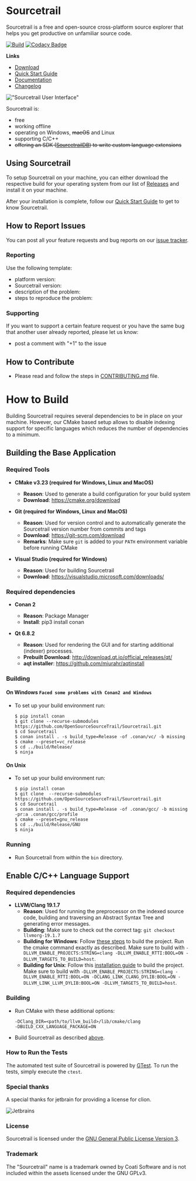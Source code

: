 # Sourcetrail

Sourcetrail is a free and open-source cross-platform source explorer that helps you get productive on unfamiliar source code.

[![Build](https://github.com/OpenSourceSourceTrail/Sourcetrail/actions/workflows/build.yml/badge.svg)](https://github.com/OpenSourceSourceTrail/Sourcetrail/actions/workflows/build.yml)
[![Codacy Badge](https://app.codacy.com/project/badge/Grade/01bfc8f1428b40f7bc674369cdba1b93)](https://app.codacy.com/gh/OpenSourceSourceTrail/Sourcetrail/dashboard?utm_source=gh&utm_medium=referral&utm_content=&utm_campaign=Badge_grade)

__Links__
* [Download](https://github.com/OpenSourceSourceTrail/Sourcetrail/releases)
* [Quick Start Guide](DOCUMENTATION.md#getting-started)
* [Documentation](DOCUMENTATION.md)
* [Changelog](CHANGELOG.md)

!["Sourcetrail User Interface"](docs/readme/user_interface.png "Sourcetrail User Interface")

Sourcetrail is:
* free
* working offline
* operating on Windows, ~~macOS~~ and Linux
* supporting C/C++
* ~~offering an SDK ([SourcetrailDB](https://github.com/CoatiSoftware/SourcetrailDB)) to write custom language extensions~~

## Using Sourcetrail

To setup Sourcetrail on your machine, you can either download the respective build for your operating system from our list of [Releases](https://github.com/OpenSourceSourceTrail/Sourcetrail/releases) and install it on your machine.

After your installation is complete, follow our [Quick Start Guide](DOCUMENTATION.md#getting-started) to get to know Sourcetrail.

## How to Report Issues

You can post all your feature requests and bug reports on our [issue tracker](https://github.com/OpenSourceSourceTrail/Sourcetrail/issues).

### Reporting

Use the following template:

* platform version:
* Sourcetrail version:
* description of the problem:
* steps to reproduce the problem:

### Supporting

If you want to support a certain feature request or you have the same bug that another user already reported, please let us know:
* post a comment with "+1" to the issue

## How to Contribute

* Please read and follow the steps in [CONTRIBUTING.md](CONTRIBUTING.md) file.

# How to Build

Building Sourcetrail requires several dependencies to be in place on your machine. However, our CMake based setup allows to disable indexing support for specific languages which reduces the number of dependencies to a minimum.

## Building the Base Application

### Required Tools

* __CMake v3.23 (required for Windows, Linux and MacOS)__
    * __Reason__: Used to generate a build configuration for your build system
    * __Download__: https://cmake.org/download

* __Git (required for Windows, Linux and MacOS)__
    * __Reason__: Used for version control and to automatically generate the Sourcetrail version number from commits and tags
    * __Download__: https://git-scm.com/download
    * __Remarks__: Make sure `git` is added to your `PATH` environment variable before running CMake

* __Visual Studio (required for Windows)__
    * __Reason__: Used for building Sourcetrail
    * __Download__: https://visualstudio.microsoft.com/downloads/

### Required dependencies

* __Conan 2__
    * __Reason__: Package Manager
    * __Install__: pip3 install conan

* __Qt 6.8.2__
    * __Reason__: Used for rendering the GUI and for starting additional (indexer) processes.
    * __Prebuilt Download__: http://download.qt.io/official_releases/qt/
    * __aqt installer__: https://github.com/miurahr/aqtinstall

### Building

#### On Windows `Faced some problems with Conan2 and Windows`
* To set up your build environment run:
    ```
    $ pip install conan
    $ git clone --recurse-submodules https://github.com/OpenSourceSourceTrail/Sourcetrail.git
    $ cd Sourcetrail
    $ conan install . -s build_type=Release -of .conan/vc/ -b missing
    $ cmake --preset=vc_release
    $ cd ../build/Release/
    $ ninja
    ```

#### On Unix

* To set up your build environment run:
    ```
    $ pip install conan
    $ git clone  --recurse-submodules https://github.com/OpenSourceSourceTrail/Sourcetrail.git
    $ cd Sourcetrail
    $ conan install . -s build_type=Release -of .conan/gcc/ -b missing -pr:a .conan/gcc/profile
    $ cmake --preset=gnu_release
    $ cd ../build/Release/GNU
    $ ninja
    ```

### Running

* Run Sourcetrail from within the `bin` directory.

## Enable C/C++ Language Support

### Required dependencies

* __LLVM/Clang 19.1.7__
    * __Reason__: Used for running the preprocessor on the indexed source code, building and traversing an Abstract Syntax Tree and generating error messages.
    * __Building__: Make sure to check out the correct tag: `git checkout llvmorg-19.1.7`
    * __Building for Windows__: Follow [these steps](https://clang.llvm.org/get_started.html) to build the project. Run the cmake command exactly as described. Make sure to build with `-DLLVM_ENABLE_PROJECTS:STRING=clang -DLLVM_ENABLE_RTTI:BOOL=ON -DLLVM_TARGETS_TO_BUILD=host`.
    * __Building for Unix__: Follow this [installation guide](http://clang.llvm.org/docs/LibASTMatchersTutorial.html) to build the project. Make sure to build with `-DLLVM_ENABLE_PROJECTS:STRING=clang -DLLVM_ENABLE_RTTI:BOOL=ON -DCLANG_LINK_CLANG_DYLIB:BOOL=ON -DLLVM_LINK_LLVM_DYLIB:BOOL=ON -DLLVM_TARGETS_TO_BUILD=host`.

### Building

* Run CMake with these additional options:
    ```
    -DClang_DIR=<path/to/llvm_build>/lib/cmake/clang
    -DBUILD_CXX_LANGUAGE_PACKAGE=ON
    ```
* Build Sourcetrail as described [above](#building).


### How to Run the Tests

The automated test suite of Sourcetrail is powered by [GTest](https://github.com/google/googletest). To run the tests, simply execute the `ctest`.

### Special thanks
A special thanks for jetbrain for providing a license for clion. 

![Jetbrains](https://resources.jetbrains.com/storage/products/company/brand/logos/jb_beam.svg?_gl=1*1g15bg8*_ga*MzY0NDcyNy4xNjk2NjExMzg0*_ga_9J976DJZ68*MTcwNjcwNzIxNC40LjEuMTcwNjcwNzIyOS40NS4wLjA.&_ga=2.185029930.2038936796.1706702230-3644727.1696611384)

### License

Sourcetrail is licensed under the [GNU General Public License Version 3](LICENSE.txt).

### Trademark

The "Sourcetrail" name is a trademark owned by Coati Software and is not included within the assets licensed under the GNU GPLv3.
